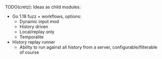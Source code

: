 
TODO(cretz): Ideas as child modules:

* Go 1.18 fuzz + workflows, options:
  * Dynamic input mod
  * History driven
  * Local/replay only
  * Temporalite
* History replay runner
  * Ability to run against all history from a server, configurable/filterable of course
